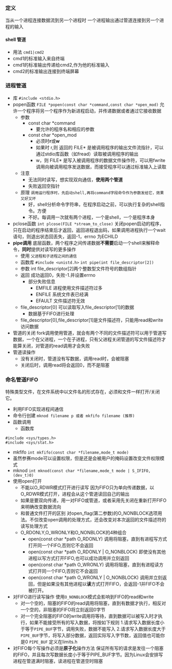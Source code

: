 ### 定义
当从一个进程连接数据流到另一个进程时
一个进程输出通过管道连接到另一个进程的输入
#### shell 管道
- 用法
`cmd1|cmd2`
 - cmd1的标准输入来自终端
 - cmd1的标准输出传递给cmd2,作为他的标准输入
 - cmd2的标准输出连接到终端屏幕

### 进程管道
- 库
`#include <stdio.h>`
- popen函数
`FILE *popen(const char *command,const char *open_mod)`
允许一个程序将另一个程序作为新进程启动，并传递数据或者通过它接收数据
  - 参数
    - const char *command
      - 要允许的程序名和相应的参数
    - const char \*open_mod
      - 必须时**r**或**w**
      - 如果时 r,则 返回的 FILE\* 是被调用程序的输出文件流指针，可以通过stdio库函数（如fread）读取被调用程序的输出
      - w，则 FILE\* 是写入被调用程序的数据文件操作符，可以用fwrite调用向被调用程序发送数据，而接受程序可以通过标准输入上读取
  - 注意
    - 无法同时读写，想实现双向通信，**使用两个管道**
    - 失败返回空指针
  - 原理
  `调用运行程序时，先启动shell,再将command字段命令作为参数发给它，效果又好又坏`
    - 好，shell分析命令字符串，在程序启动之前，可以执行复杂的shell指令。方便
    - 不好。每调用一次就有两个进程，一个是shell，一个是程序本身
- pclose函数
`int plcose(FILE *stream_to_close)`
 关闭popen启动的程序，只在启动的程序结束后才返回，返回进程退出码，如果调用进程执行一个wait语句，则退出状态回丢失，返回-1，errno 为ECHILD
- **pipe调用**
底层函数，两个程序之间传递数据**不需要**启动一个shell来解释命令，**同时**提供对读写的更多操作
  - 使用
  `父进程和子进程之间的通信`
  - 函数库
  `#include <unistd.h>`
  `int pipe(int file_descriptor[2])`
   - 参数
   int file_descriptor[2]两个整数型文件符号的数组指针
   - 返回
   成功返回0，失败-1.并设置errno
     - 部分失败信息
       - EMFILE 进程使用文件描述符过多
       - ENFILE 系统文件表已经满
       - EFAULT 文件描述符无效
   - file_descriptor[0] 可以读取写入file_descriptor[1]的数据
     - 数据基于FIFO进行处理
   - file_descriptor[0],file_descriptor[1]是文件描述符，只能用read和write访问数据
- 管道的关闭
  fork调用使用管道，就会有两个不同的文件描述符可以用于管道写数据，一个在父进程，一个在子进程，只有父进程关闭管道的写文件描述符才能算关闭，对管道的read调用才会失败
- 管道读操作
  - 没有关闭时，管道没有写数据，调用read时，会被阻塞
  - 关闭后时，调用read将会返回0，而不是阻塞
### 命名管道FIFO
特殊类型文件，在文件系统中以文件名的形式存在，必须和文件一样打开/关闭它。
- 利用FIFO实现进程间通信
- 命令行创建
`mknod filename p 或者 mkfifo filename (推荐)`
- 函数调用
  - 函数库
```
#include <sys/types.h>
#include <sys/stat.h>
```
  - mkfifo
  `int mkfifo(const char *filename,mode_t mode)`
   - 虽然参赛mode可以设置权限，但是还是会被用户的掩码设置改变文件权限模式
  - mknod
  `int mknod(const char *filename,mode_t mode | S_IFIFO,(dev_t)0)`
 - 使用open打开
   - 不能以O_RDWR模式打开进行读写
     因为FIFO只为单向传递数据，以O_RDWR模式打开，进程会从这个管道读回自己的输出
   - 如果是要双向传递，用一对FIFO或管道，或者采用先关闭在重新打开FIFO来明确改变数据流向
   - 和普通文件打开的区别
   对open_flag(第二参数)的O_NONBLOCK选项用法。不仅改变open调用的处理方式，还会改变对本次返回的文件描述符的读写处理方式
   - O_RDONLY,O_WRONLY和O_NONBLOCK的4种组合
     - open(const char *path O_RDONLY)
       调用将阻塞，直到有进程写方式打开同一个FIFO,否则它不会返回
     - open(const char \*path O_RDONLY | O_NONBLOCK)
       即使没有其他进程以写方式打开FIFO,也可以成功调用并立刻返回
     - open(const char \*path O_WRONLY)
       调用将阻塞，直到有进程读方式打开同一个FIFO,否则它不会返回
     - open(const char \*path O_WRONLY | O_NONBLOCK)
       调用并立刻返回，但是如果没有其他进程以**读**方式打开FIFO，会返回-1并FIFO不会被打开。
 - 对FIFO进行读写操作
 使用`O_NONBLOCK`模式会影响到FIFO的read和write
   - 对一个空的，阻塞的FIFO的read调用将阻塞，直到有数据才执行，相反对一个空的，非阻塞的FIFO将立刻返回0字节
   - 对一个完全阻塞的FIFO的write调用将等待，直到数据可以被写入时才执行，如果不能接受所有的写入数据，将按如下规则
     1.请求写入数据长度小于等于`PIPE_BUF`字节，调用失败，数据不能写入
     2.请求写入数据长度大于`PIPE_BUF`字节，将写入部分数据，返回实际写入字节数，返回值也可能你是0
     `PIPE_BUF` 定义在limits.h
  - 对FIFO每个写操作必须是**原子化**操作方法
    保证所有写的请求是发往一个阻塞的FIFO，并且每次写数据长度小于等于PIPE_BUF字节。因为Linux会安排写进程在管道满时阻塞，读进程在管道空时阻塞